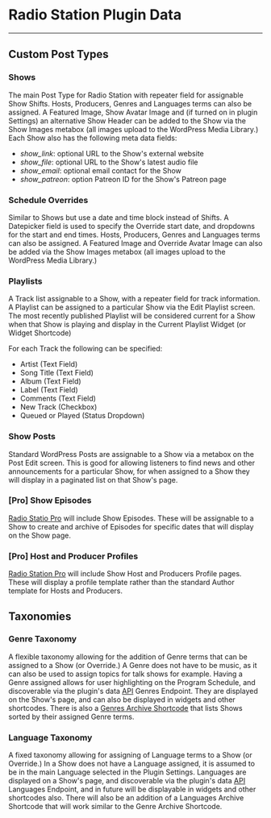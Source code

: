 # Radio Station Plugin Data

***

## Custom Post Types

### Shows

The main Post Type for Radio Station with repeater field for assignable Show Shifts. Hosts, Producers, Genres and Languages terms can also be assigned. A Featured Image, Show Avatar Image and (if turned on in plugin Settings) an alternative Show Header can be added to the Show via the Show Images metabox (all images upload to the WordPress Media Library.) Each Show also has the following meta data fields:

* *show_link*: optional URL to the Show's external website
* *show_file*: optional URL to the Show's latest audio file
* *show_email*: optional email contact for the Show
* *show_patreon*: option Patreon ID for the Show's Patreon page

### Schedule Overrides

Similar to Shows but use a date and time block instead of Shifts. A Datepicker field is used to specify the Override start date, and dropdowns for the start and end times. Hosts, Producers, Genres and Languages terms can also be assigned. A Featured Image and Override Avatar Image can also be added via the Show Images metabox (all images upload to the WordPress Media Library.)

### Playlists

A Track list assignable to a Show, with a repeater field for track information. A Playlist can be assigned to a particular Show via the Edit Playlist screen. The most recently published Playlist will be considered current for a Show when that Show is playing and display in the Current Playlist Widget (or Widget Shortcode)

For each Track the following can be specified:

* Artist (Text Field)
* Song Title (Text Field)
* Album (Text Field)
* Label (Text Field)
* Comments (Text Field)
* New Track (Checkbox)
* Queued or Played (Status Dropdown)

### Show Posts

Standard WordPress Posts are assignable to a Show via a metabox on the Post Edit screen. This is good for allowing listeners to find news and other announcements for a particular Show, for when assigned to a Show they will display in a paginated list on that Show's page.

### [Pro] Show Episodes

[Radio Statio Pro](https://radiostation.pro) will include Show Episodes. These will be assignable to a Show to create and archive of Episodes for specific dates that will display on the Show page.

### [Pro] Host and Producer Profiles

[Radio Station Pro](https://radiostation.pro) will include Show Host and Producers Profile pages. These will display a profile template rather than the standard Author template for Hosts and Producers.


## Taxonomies

### Genre Taxonomy

A flexible taxonomy allowing for the addition of Genre terms that can be assigned to a Show (or Override.) A Genre does not have to be music, as it can also be used to assign topics for talk shows for example. Having a Genre assigned allows for user highlighting on the Program Schedule, and discoverable via the plugin's data [API](./API.md) Genres Endpoint. They are displayed on the Show's page, and can also be displayed in widgets and other shortcodes. There is also a [Genres Archive Shortcode](./Shortcodes.md#genres-archive-shortcode) that lists Shows sorted by their assigned Genre terms.

### Language Taxonomy

A fixed taxonomy allowing for assigning of Language terms to a Show (or Override.) In a Show does not have a Language assigned, it is assumed to be in the main Language selected in the Plugin Settings. Languages are displayed on a Show's page, and discoverable via the plugin's data [API](./API.md) Languages Endpoint, and in future will be displayable in widgets and other shortcodes also. There will also be an addition of a Languages Archive Shortcode that will work similar to the Genre Archive Shortcode.



